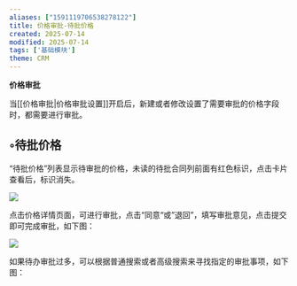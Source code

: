 ```yaml
---
aliases: ["1591119706538278122"]
title: 价格审批-待批价格
created: 2025-07-14
modified: 2025-07-14
tags: ['基础模块']
theme: CRM
---
```


**价格审批**

当[[价格审批​|价格审批设置]]开启后，新建或者修改设置了需要审批的价格字段时，都需要进行审批。

## ◦待批价格

“待批价格”列表显示待审批的价格，未读的待批合同列前面有红色标识，点击卡片查看后，标识消失。

![](https://myhelpdoc.oss-cn-heyuan.aliyuncs.com/mdimages/27d36363478e33cd394ced6d25ffb6e7.jpg)

点击价格详情页面，可进行审批，点击“同意“或”退回”，填写审批意见，点击提交即可完成审批，如下图：

![](https://myhelpdoc.oss-cn-heyuan.aliyuncs.com/mdimages/01c5e9b7d62b9584fdaa7fb1d4cd8933.jpg)

如果待办审批过多，可以根据普通搜索或者高级搜索来寻找指定的审批事项，如下图：


